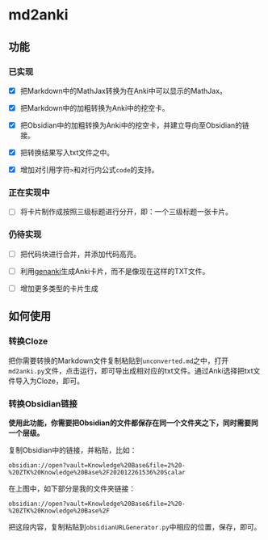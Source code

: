 # md2anki

## 功能

### 已实现

- [x] 把Markdown中的MathJax转换为在Anki中可以显示的MathJax。

- [x] 把Markdown中的加粗转换为Anki中的挖空卡。

- [x] 把Obsidian中的加粗转换为Anki中的挖空卡，并建立导向至Obsidian的链接。

- [x] 把转换结果写入txt文件之中。

- [x] 增加对引用字符`>`和对行内公式`code`的支持。

### 正在实现中

- [ ] 将卡片制作成按照三级标题进行分开，即：一个三级标题一张卡片。

### 仍待实现

- [ ] 把代码块进行合并，并添加代码高亮。

- [ ] 利用[genanki](https://github.com/kerrickstaley/genanki/blob/master/LICENSE.txt)生成Anki卡片，而不是像现在这样的TXT文件。

- [ ] 增加更多类型的卡片生成

## 如何使用

### 转换Cloze

把你需要转换的Markdown文件复制粘贴到`unconverted.md`之中，打开`md2anki.py`文件，点击运行，即可导出成相对应的txt文件。通过Anki选择把txt文件导入为Cloze，即可。

### 转换Obsidian链接

**使用此功能，你需要把Obsidian的文件都保存在同一个文件夹之下，同时需要同一个层级。**

复制Obsidian中的链接，并粘贴，比如：

`obsidian://open?vault=Knowledge%20Base&file=2%20-%20ZTK%20Knowledge%20Base%2F202012261536%20Scalar`

在上图中，如下部分是我的文件夹链接：

`obsidian://open?vault=Knowledge%20Base&file=2%20-%20ZTK%20Knowledge%20Base%2F`

把这段内容，复制粘贴到`obsidianURLGenerator.py`中相应的位置，保存，即可。